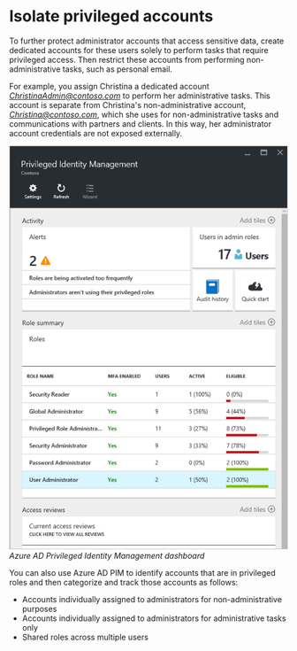 # Isolate privileged accounts

To further protect administrator accounts that access sensitive data, create dedicated accounts for these users solely to perform tasks that require privileged access. Then restrict these accounts from performing non-administrative tasks, such as personal email.

For example, you assign Christina a dedicated account *ChristinaAdmin@contoso.com* to perform her administrative tasks. This account is separate from Christina's non-administrative account, *Christina@contoso.com*, which she uses for non-administrative tasks and communications with partners and clients. In this way, her administrator account credentials are not exposed externally.

![Screenshot of Azure AD Privileged Identity Management dashboard.](../media/privileged-identity-management.png)
*Azure AD Privileged Identity Management dashboard*

You can also use Azure AD PIM to identify accounts that are in privileged roles and then categorize and track those accounts as follows:

- Accounts individually assigned to administrators for non-administrative purposes
- Accounts individually assigned to administrators for administrative tasks only
- Shared roles across multiple users
